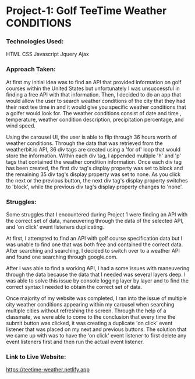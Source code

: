 
# Project-1: Golf TeeTime Weather CONDITIONS

### Technologies Used:

HTML
CSS
Javascript
Jquery
Ajax

### Approach Taken:

At first my initial idea was to find an API that provided information on golf courses within the United States but unfortunately I was unsuccessful in finding a free API with that information. Then, I decided to do an app that would allow the user to search weather conditions of the city that they had their next tee time in and it would give you specific weather conditions that a golfer would look for. The weather conditions consist of date and time , temperature, weather condition description, precipitation percentage, and wind speed.  

Using the carousel UI, the user is able to flip through 36 hours worth of weather conditions. Through the data that was retrieved from the weatherbit.io API, 36 div tags are created using a 'for of' loop that would store the information. Within each div tag, I appended multiple 'h' and 'p' tags that contained the weather condition information. Once each div tag has been created, the first div tag's display property was set to block and the remaining 35 div tag's display property was set to none. As you click the next or the previous button, the next div tag's display property switches to 'block', while the previous div tag's display property changes to 'none'.

### Struggles:

Some struggles that I encountered during Project 1 were finding an API with the correct set of data, maneuvering through the data of the selected API, and 'on click' event listeners duplicating.

At first, I attempted to find an API with golf course specification data but I was unable to find one that was both free and contained the correct data. After searching and searching, I decided to switch over to a weather API and found one searching through google.com.

After I was able to find a working API, I had a some issues with maneuvering through the data because the data that I needed was several layers deep. I was able to solve this issue by console logging layer by layer and to find the correct syntax I needed to obtain the correct set of data.

Once majority of my website was completed, I ran into the issue of multiple city weather conditions appearing within my carousel when searching multiple cities without refreshing the screen. Through the help of a classmate, we were able to come to the conclusion that every time the submit button was clicked, it was creating a duplicate 'on click' event listener that was placed on my next and previous buttons. The solution that we came up with was to have the 'on click' event listener to first delete any event listeners first and then run the actual event listener.

### Link to Live Website:

https://teetime-weather.netlify.app
